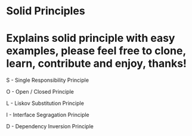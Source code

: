 # Solid Principles

# Explains solid principle with easy examples, please feel free to clone, learn, contribute and enjoy, thanks!

S - Single Responsibility Principle

O - Open / Closed Principle

L - Liskov Substitution Principle

I - Interface Segragation Principle

D - Dependency Inversion Principle
